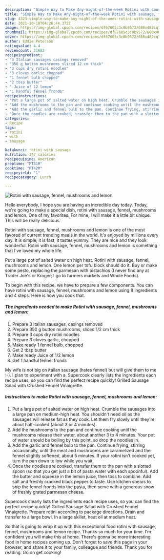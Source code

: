 ```yaml
---
description: "Simple Way to Make Any-night-of-the-week Rotini with sausage, fennel, mushrooms and lemon"
title: "Simple Way to Make Any-night-of-the-week Rotini with sausage, fennel, mushrooms and lemon"
slug: 4323-simple-way-to-make-any-night-of-the-week-rotini-with-sausage-fennel-mushrooms-and-lemon
date: 2021-10-10T04:26:44.372Z
image: https://img-global.cpcdn.com/recipes/df67605c3c0b9572/680x482cq70/rotini-with-sausage-fennel-mushrooms-and-lemon-recipe-main-photo.jpg
thumbnail: https://img-global.cpcdn.com/recipes/df67605c3c0b9572/680x482cq70/rotini-with-sausage-fennel-mushrooms-and-lemon-recipe-main-photo.jpg
cover: https://img-global.cpcdn.com/recipes/df67605c3c0b9572/680x482cq70/rotini-with-sausage-fennel-mushrooms-and-lemon-recipe-main-photo.jpg
author: Eddie Peterson
ratingvalue: 4.4
reviewcount: 31682
recipeingredient:
- "3 Italian sausages casings removed"
- "350 g button mushrooms sliced 12 cm thick"
- "3 cups dry rotini noodles"
- "3 cloves garlic chopped"
- "1 fennel bulb chopped"
- "2 tbsp butter"
- " Juice of 12 lemon"
- "1 handful fennel fronds"
recipeinstructions:
- "Put a large pot of salted water on high heat. Crumble the sausages into a large pan on medium-high heat. You shouldn&#39;t need oil as the sausages will release fat as they cook. Let them fry slowly until they&#39;re about half-cooked (about 3 or 4 minutes)."
- "Add the mushrooms to the pan and continue cooking until the mushrooms release their water, about another 3 to 4 minutes. Your pot of water should be boiling by this point, so drop the noodles in."
- "Add the garlic and fennel bulb to the pan. Continue frying, stirring occasionally, until the meat and mushrooms are caramelized and the fennel slightly softened, about 5 minutes. If your rotini isn&#39;t cooked yet, turn the pan down to low while you wait."
- "Once the noodles are cooked, transfer them to the pan with a slotted spoon (so that you get just a bit of pasta water with each spoonful). Add the butter and squeeze in the lemon juice, then toss to combine. Add salt and freshly cracked black pepper to taste. Use kitchen shears to snip the fennel fronds into the pasta, then serve with a generous snow of freshly grated parmesan cheese."
categories:
- Recipe
tags:
- rotini
- with
- sausage

katakunci: rotini with sausage 
nutrition: 147 calories
recipecuisine: American
preptime: "PT31M"
cooktime: "PT42M"
recipeyield: "1"
recipecategory: Lunch

---
```



![Rotini with sausage, fennel, mushrooms and lemon](https://img-global.cpcdn.com/recipes/df67605c3c0b9572/680x482cq70/rotini-with-sausage-fennel-mushrooms-and-lemon-recipe-main-photo.jpg)

Hello everybody, I hope you are having an incredible day today. Today, we're going to make a special dish, rotini with sausage, fennel, mushrooms and lemon. One of my favorites. For mine, I will make it a little bit unique. This will be really delicious.

Rotini with sausage, fennel, mushrooms and lemon is one of the most favored of current trending meals in the world. It's enjoyed by millions every day. It is simple, it is fast, it tastes yummy. They are nice and they look wonderful. Rotini with sausage, fennel, mushrooms and lemon is something that I've loved my whole life.

Put a large pot of salted water on high heat. Rotini with sausage, fennel, mushrooms and lemon. One lemon per tofu block should do it. Buy or make some pesto, replacing the parmesan with pistachios (I never find any at Trader Joe&#39;s or Kroger; I go to farmers markets and Whole Foods).


To begin with this recipe, we have to prepare a few components. You can have rotini with sausage, fennel, mushrooms and lemon using 8 ingredients and 4 steps. Here is how you cook that.

<!--inarticleads1-->

##### The ingredients needed to make Rotini with sausage, fennel, mushrooms and lemon:

1. Prepare 3 Italian sausages, casings removed
1. Prepare 350 g button mushrooms, sliced 1/2 cm thick
1. Prepare 3 cups dry rotini noodles
1. Prepare 3 cloves garlic, chopped
1. Make ready 1 fennel bulb, chopped
1. Get 2 tbsp butter
1. Make ready  Juice of 1/2 lemon
1. Get 1 handful fennel fronds


My wife is not big on italian sausage (hates fennel) but will give them to me :-). I plan to experiment with a. Supercook clearly lists the ingredients each recipe uses, so you can find the perfect recipe quickly! Grilled Sausage Salad with Crushed Fennel Vinaigrette. 

<!--inarticleads2-->

##### Instructions to make Rotini with sausage, fennel, mushrooms and lemon:

1. Put a large pot of salted water on high heat. Crumble the sausages into a large pan on medium-high heat. You shouldn&#39;t need oil as the sausages will release fat as they cook. Let them fry slowly until they&#39;re about half-cooked (about 3 or 4 minutes).
1. Add the mushrooms to the pan and continue cooking until the mushrooms release their water, about another 3 to 4 minutes. Your pot of water should be boiling by this point, so drop the noodles in.
1. Add the garlic and fennel bulb to the pan. Continue frying, stirring occasionally, until the meat and mushrooms are caramelized and the fennel slightly softened, about 5 minutes. If your rotini isn&#39;t cooked yet, turn the pan down to low while you wait.
1. Once the noodles are cooked, transfer them to the pan with a slotted spoon (so that you get just a bit of pasta water with each spoonful). Add the butter and squeeze in the lemon juice, then toss to combine. Add salt and freshly cracked black pepper to taste. Use kitchen shears to snip the fennel fronds into the pasta, then serve with a generous snow of freshly grated parmesan cheese.


Supercook clearly lists the ingredients each recipe uses, so you can find the perfect recipe quickly! Grilled Sausage Salad with Crushed Fennel Vinaigrette. Prepare rotini according to package directions. Drain and transfer to a large bowl. In a large skillet, heat oil at medium heat. 

So that is going to wrap it up with this exceptional food rotini with sausage, fennel, mushrooms and lemon recipe. Thanks so much for your time. I'm confident you will make this at home. There's gonna be more interesting food in home recipes coming up. Don't forget to save this page in your browser, and share it to your family, colleague and friends. Thank you for reading. Go on get cooking!
